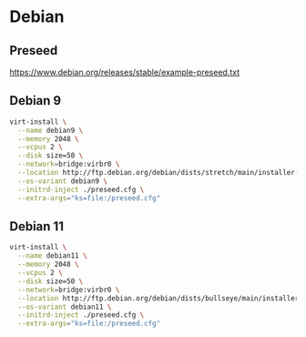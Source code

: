 # Debian
## Preseed
https://www.debian.org/releases/stable/example-preseed.txt
## Debian 9
```sh
virt-install \
  --name debian9 \
  --memory 2048 \
  --vcpus 2 \
  --disk size=50 \
  --network=bridge:virbr0 \
  --location http://ftp.debian.org/debian/dists/stretch/main/installer-amd64 \
  --os-variant debian9 \
  --initrd-inject ./preseed.cfg \
  --extra-args="ks=file:/preseed.cfg"
```
## Debian 11
```sh
virt-install \
  --name debian11 \
  --memory 2048 \
  --vcpus 2 \
  --disk size=50 \
  --network=bridge:virbr0 \
  --location http://ftp.debian.org/debian/dists/bullseye/main/installer-amd64 \
  --os-variant debian11 \
  --initrd-inject ./preseed.cfg \
  --extra-args="ks=file:/preseed.cfg"
```
